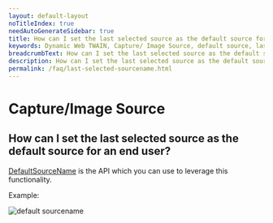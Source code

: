 ```yaml
---
layout: default-layout
noTitleIndex: true
needAutoGenerateSidebar: true
title: How can I set the last selected source as the default source for an end user?
keywords: Dynamic Web TWAIN, Capture/ Image Source, default source, last selected source
breadcrumbText: How can I set the last selected source as the default source for an end user?
description: How can I set the last selected source as the default source for an end user?
permalink: /faq/last-selected-sourcename.html
---
```


# Capture/Image Source

## How can I set the last selected source as the default source for an end user?

<a href="{{site.info}}api/WebTwain_Acquire.html#defaultsourcename" target="_blank">DefaultSourceName</a> is the API which you can use to leverage this functionality.

Example:

![default sourcename]({{site.assets}}imgs/default-sourcename.png)

